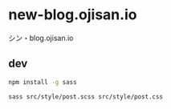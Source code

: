 # new-blog.ojisan.io

シン・blog.ojisan.io

## dev

```sh
npm install -g sass

sass src/style/post.scss src/style/post.css
```
